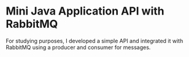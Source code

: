 # Mini Java Application API with RabbitMQ

For studying purposes, I developed a simple API and integrated it with RabbitMQ using a producer and consumer for messages.
